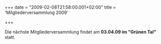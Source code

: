+++
date = "2009-02-08T21:58:00.001+02:00"
title = 'Mitgliederversammlung 2009'


+++

Die nächste Mitgliederversammlung findet am **03.04.09 im "Grünen Tal"** statt.

      